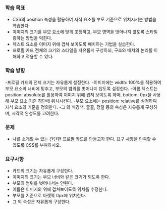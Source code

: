 ### 학습 목표
- CSS의 position 속성을 활용하여 자식 요소를 부모 기준으로 위치시키는 방법을 학습한다.
- 이미지의 크기를 부모 요소에 맞게 조정하고, 부모 영역을 벗어나지 않도록 스타일링하는 방법을 익힌다.
- 텍스트 요소를 이미지 위에 겹쳐 보이도록 배치하는 기법을 실습한다.
- 프로필 카드 전체의 크기와 스타일을 자유롭게 구성하되, 구조와 배치의 논리를 이해하고 적용할 수 있다.

### 학습 방향
-프로필 카드의 전체 크기는 자유롭게 설정한다.
-이미지에는 width: 100%를 적용하여 부모 요소의 너비에 맞추고, 부모의 범위를 벗어나지 않도록 설정한다.
-이름 텍스트는 position: absolute를 활용하여 이미지 위에 겹쳐 보이도록 하며, bottom: 0px을 사용해 부모 요소 기준 하단에 위치시킨다.
-부모 요소에는 position: relative를 설정하여 자식 요소의 기준을 정의한다.
-그 외 배경색, 글꼴, 정렬 등의 속성은 자유롭게 구성하며, 시각적 완성도를 고려한다.

### 문제
- 나를 소개할 수 있는 간단한 프로필 카드를 만들고자 한다. 요구 사항을 만족할 수 있도록 CSS를 부여하시오.

### 요구사항
- 카드의 크기는 자유롭게 구성한다.
- 이미지의 크기는 부모 너비와 같은 크기가 되도록 한다.
- 부모의 범위를 벗어나서는 안된다.
- 이름은 이미지의 위에 겹쳐보이도록 위치를 수정한다.
- 부모를 기준으로 아랫쪽 0px에 위치한다.
- 그 외 속성은 자유롭게 구성한다.
